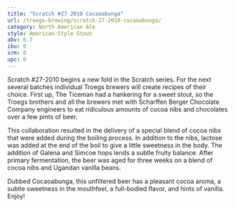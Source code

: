 ```yaml
---
title: "Scratch #27 2010 Cocaoabunga"
url: /troegs-brewing/scratch-27-2010-cocaoabunga/
category: North American Ale
style: American-Style Stout
abv: 6.7
ibu: 0
srm: 0
upc: 0
---
```

Scratch #27-2010 begins a new fold in the Scratch series. For the next several batches individual Troegs brewers will create recipes of their choice. First up, The Ticeman had a hankering for a sweet stout, so the Troegs brothers and all the brewers met with Scharffen Berger Chocolate Company engineers to eat ridiculous amounts of cocoa nibs and chocolates over a few pints of beer.

This collaboration resulted in the delivery of a special blend of cocoa nibs that were added during the boiling process. In addition to the nibs, lactose was added at the end of the boil to give a little sweetness in the body. The addition of Galena and Simcoe hops lends a subtle fruity balance. After primary fermentation, the beer was aged for three weeks on a blend of cocoa nibs and Ugandan vanilla beans.

Dubbed Cocaoabunga, this unfiltered beer has a pleasant cocoa aroma, a subtle sweetness in the mouthfeel, a full-bodied flavor, and hints of vanilla. Enjoy!
